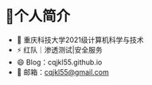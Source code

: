 # 👋个人简介

- 🔭 重庆科技大学2021级计算机科学与技术
- ⚡ 红队｜渗透测试|安全服务
- 😄 Blog：cqjkl55.github.io
- 💬 邮箱：cqjkl55@gmail.com
